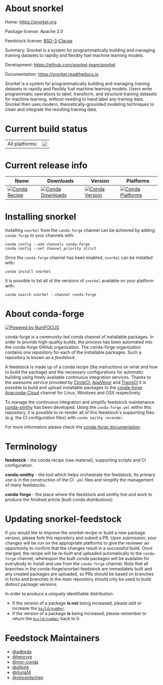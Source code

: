 About snorkel
=============

Home: https://snorkel.org

Package license: Apache 2.0

Feedstock license: [BSD-3-Clause](https://github.com/conda-forge/snorkel-feedstock/blob/master/LICENSE.txt)

Summary: Snorkel is a system for programmatically building and managing training datasets to rapidly and flexibly fuel machine learning models.

Development: https://github.com/snorkel-team/snorkel

Documentation: https://snorkel.readthedocs.io

Snorkel is a system for programmatically building and managing training
datasets to rapidly and flexibly fuel machine learning models.
Users write programmatic operations to label, transform, and structure training
datasets for machine learning, without needing to hand label any training data.
Snorkel then uses modern, theoretically-grounded modeling techniques to clean and
integrate the resulting training data.


Current build status
====================


<table><tr><td>All platforms:</td>
    <td>
      <a href="https://dev.azure.com/conda-forge/feedstock-builds/_build/latest?definitionId=7098&branchName=master">
        <img src="https://dev.azure.com/conda-forge/feedstock-builds/_apis/build/status/snorkel-feedstock?branchName=master">
      </a>
    </td>
  </tr>
</table>

Current release info
====================

| Name | Downloads | Version | Platforms |
| --- | --- | --- | --- |
| [![Conda Recipe](https://img.shields.io/badge/recipe-snorkel-green.svg)](https://anaconda.org/conda-forge/snorkel) | [![Conda Downloads](https://img.shields.io/conda/dn/conda-forge/snorkel.svg)](https://anaconda.org/conda-forge/snorkel) | [![Conda Version](https://img.shields.io/conda/vn/conda-forge/snorkel.svg)](https://anaconda.org/conda-forge/snorkel) | [![Conda Platforms](https://img.shields.io/conda/pn/conda-forge/snorkel.svg)](https://anaconda.org/conda-forge/snorkel) |

Installing snorkel
==================

Installing `snorkel` from the `conda-forge` channel can be achieved by adding `conda-forge` to your channels with:

```
conda config --add channels conda-forge
conda config --set channel_priority strict
```

Once the `conda-forge` channel has been enabled, `snorkel` can be installed with:

```
conda install snorkel
```

It is possible to list all of the versions of `snorkel` available on your platform with:

```
conda search snorkel --channel conda-forge
```


About conda-forge
=================

[![Powered by
NumFOCUS](https://img.shields.io/badge/powered%20by-NumFOCUS-orange.svg?style=flat&colorA=E1523D&colorB=007D8A)](https://numfocus.org)

conda-forge is a community-led conda channel of installable packages.
In order to provide high-quality builds, the process has been automated into the
conda-forge GitHub organization. The conda-forge organization contains one repository
for each of the installable packages. Such a repository is known as a *feedstock*.

A feedstock is made up of a conda recipe (the instructions on what and how to build
the package) and the necessary configurations for automatic building using freely
available continuous integration services. Thanks to the awesome service provided by
[CircleCI](https://circleci.com/), [AppVeyor](https://www.appveyor.com/)
and [TravisCI](https://travis-ci.com/) it is possible to build and upload installable
packages to the [conda-forge](https://anaconda.org/conda-forge)
[Anaconda-Cloud](https://anaconda.org/) channel for Linux, Windows and OSX respectively.

To manage the continuous integration and simplify feedstock maintenance
[conda-smithy](https://github.com/conda-forge/conda-smithy) has been developed.
Using the ``conda-forge.yml`` within this repository, it is possible to re-render all of
this feedstock's supporting files (e.g. the CI configuration files) with ``conda smithy rerender``.

For more information please check the [conda-forge documentation](https://conda-forge.org/docs/).

Terminology
===========

**feedstock** - the conda recipe (raw material), supporting scripts and CI configuration.

**conda-smithy** - the tool which helps orchestrate the feedstock.
                   Its primary use is in the construction of the CI ``.yml`` files
                   and simplify the management of *many* feedstocks.

**conda-forge** - the place where the feedstock and smithy live and work to
                  produce the finished article (built conda distributions)


Updating snorkel-feedstock
==========================

If you would like to improve the snorkel recipe or build a new
package version, please fork this repository and submit a PR. Upon submission,
your changes will be run on the appropriate platforms to give the reviewer an
opportunity to confirm that the changes result in a successful build. Once
merged, the recipe will be re-built and uploaded automatically to the
`conda-forge` channel, whereupon the built conda packages will be available for
everybody to install and use from the `conda-forge` channel.
Note that all branches in the conda-forge/snorkel-feedstock are
immediately built and any created packages are uploaded, so PRs should be based
on branches in forks and branches in the main repository should only be used to
build distinct package versions.

In order to produce a uniquely identifiable distribution:
 * If the version of a package **is not** being increased, please add or increase
   the [``build/number``](https://docs.conda.io/projects/conda-build/en/latest/resources/define-metadata.html#build-number-and-string).
 * If the version of a package **is** being increased, please remember to return
   the [``build/number``](https://docs.conda.io/projects/conda-build/en/latest/resources/define-metadata.html#build-number-and-string)
   back to 0.

Feedstock Maintainers
=====================

* [@adbeda](https://github.com/adbeda/)
* [@henryre](https://github.com/henryre/)
* [@mxr-conda](https://github.com/mxr-conda/)
* [@oblute](https://github.com/oblute/)
* [@rluria14](https://github.com/rluria14/)
* [@vincentschen](https://github.com/vincentschen/)


